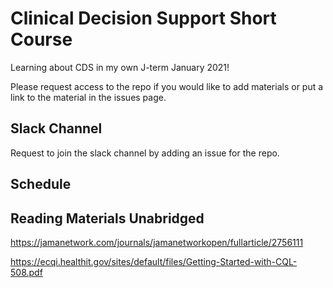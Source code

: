 # Clinical Decision Support Short Course
Learning about CDS in my own J-term January 2021!

Please request access to the repo if you would like to add materials or put a link to the material in the issues page.

## Slack Channel

Request to join the slack channel by adding an issue for the repo.

## Schedule

## Reading Materials Unabridged

https://jamanetwork.com/journals/jamanetworkopen/fullarticle/2756111

https://ecqi.healthit.gov/sites/default/files/Getting-Started-with-CQL-508.pdf
